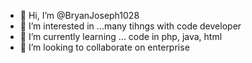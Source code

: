 - 👋 Hi, I’m @BryanJoseph1028
- 👀 I’m interested in ...many tihngs with  code developer
- 🌱 I’m currently learning ... code in php, java, html
- 💞️ I’m looking to collaborate on enterprise

